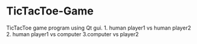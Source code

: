# TicTacToe-Game
TicTacToe game program using Qt gui. 1. human player1 vs human player2 2. human player1 vs computer 3.computer vs player2
